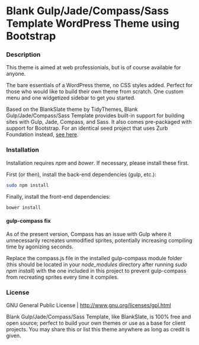 # Blank Gulp/Jade/Compass/Sass Template WordPress Theme using Bootstrap

### Description

This theme is aimed at web professionials, but is of course available for anyone.

The bare essentials of a WordPress theme, no CSS styles added. Perfect for those who would like to build their own theme from scratch. One custom menu and one widgetized sidebar to get you started.

Based on the BlankSlate theme by TidyThemes, Blank Gulp/Jade/Compass/Sass Template provides built-in support for building sites with Gulp, Jade, Compass, and Sass. It also comes pre-packaged with support for Bootstrap. For an identical seed project that uses Zurb Foundation instead, [see here](http://www.github.com/ajschlosser/wordpress-jade-template).

### Installation

Installation requires _npm_ and _bower_. If necessary, please install these first.

First (or then), install the back-end dependencies (gulp, etc.):

```bash
sudo npm install
```

Finally, install the front-end dependencies:

```bash
bower install
```

#### gulp-compass fix

As of the present version, Compass has an issue with Gulp where it unnecessarily recreates unmodified sprites, potentially increasing compiling time by agonizing seconds.

Replace the compass.js file in the installed gulp-compass module folder (this should be located in your _node_modules_ directory after running _sudo npm install_) with the one included in this project to prevent gulp-compass from recreating sprites every time it compiles.

### License

GNU General Public License  | http://www.gnu.org/licenses/gpl.html

Blank Gulp/Jade/Compass/Sass Template, like BlankSlate, is 100% free and open source;  perfect to build your own themes or use as a base for client projects. You may share this or list this theme anywhere as long as credit is given.